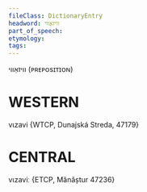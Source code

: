 ```yaml
---
fileClass: DictionaryEntry
headword: וויזאַווי
part_of_speech: 
etymology: 
tags: 
---
```

וויזאַווי
(ᴘʀᴇᴘᴏsɪᴛɪᴏɴ)

WESTERN
========

vɩzavi {WTCP, Dunajská Streda, 47179}

CENTRAL
========

vɩzaviː {ETCP, Mănăștur 47236}
